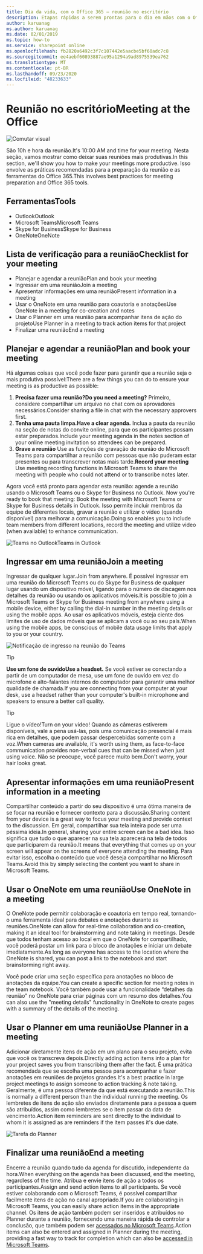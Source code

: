 ```yaml
---
title: Dia da vida, com o Office 365 – reunião no escritório
description: Etapas rápidas a serem prontas para o dia em mãos com o Office 365
author: karuanag
ms.author: karuanag
ms.date: 02/01/2019
ms.topic: how-to
ms.service: sharepoint online
ms.openlocfilehash: fb2820a6492c3f7c107442e5aacbe5bf60adc7c8
ms.sourcegitcommit: ee4aebf60893887ae95a1294a9ad8975539ea762
ms.translationtype: MT
ms.contentlocale: pt-BR
ms.lasthandoff: 09/23/2020
ms.locfileid: "48233633"
---
```

# <a name="meeting-at-the-office"></a><span data-ttu-id="49cb2-103">Reunião no escritório</span><span class="sxs-lookup"><span data-stu-id="49cb2-103">Meeting at the Office</span></span>

![Comutar visual](media/ditl_meeting.png)

<span data-ttu-id="49cb2-105">São 10h e hora da reunião.</span><span class="sxs-lookup"><span data-stu-id="49cb2-105">It's 10:00 AM and time for your meeting.</span></span> <span data-ttu-id="49cb2-106">Nesta seção, vamos mostrar como deixar suas reuniões mais produtivas.</span><span class="sxs-lookup"><span data-stu-id="49cb2-106">In this section, we'll show you how to make your meetings more productive.</span></span>  <span data-ttu-id="49cb2-107">Isso envolve as práticas recomendadas para a preparação da reunião e as ferramentas do Office 365.</span><span class="sxs-lookup"><span data-stu-id="49cb2-107">This involves best practices for meeting preparation and Office 365 tools.</span></span>  

## <a name="tools"></a><span data-ttu-id="49cb2-108">Ferramentas</span><span class="sxs-lookup"><span data-stu-id="49cb2-108">Tools</span></span>
- <span data-ttu-id="49cb2-109">Outlook</span><span class="sxs-lookup"><span data-stu-id="49cb2-109">Outlook</span></span>
- <span data-ttu-id="49cb2-110">Microsoft Teams</span><span class="sxs-lookup"><span data-stu-id="49cb2-110">Microsoft Teams</span></span>
- <span data-ttu-id="49cb2-111">Skype for Business</span><span class="sxs-lookup"><span data-stu-id="49cb2-111">Skype for Business</span></span>
- <span data-ttu-id="49cb2-112">OneNote</span><span class="sxs-lookup"><span data-stu-id="49cb2-112">OneNote</span></span>

## <a name="checklist-for-your-meeting"></a><span data-ttu-id="49cb2-113">Lista de verificação para a reunião</span><span class="sxs-lookup"><span data-stu-id="49cb2-113">Checklist for your meeting</span></span>
- <span data-ttu-id="49cb2-114">Planejar e agendar a reunião</span><span class="sxs-lookup"><span data-stu-id="49cb2-114">Plan and book your meeting</span></span>
- <span data-ttu-id="49cb2-115">Ingressar em uma reunião</span><span class="sxs-lookup"><span data-stu-id="49cb2-115">Join a meeting</span></span>
- <span data-ttu-id="49cb2-116">Apresentar informações em uma reunião</span><span class="sxs-lookup"><span data-stu-id="49cb2-116">Present information in a meeting</span></span>
- <span data-ttu-id="49cb2-117">Usar o OneNote em uma reunião para coautoria e anotações</span><span class="sxs-lookup"><span data-stu-id="49cb2-117">Use OneNote in a meeting for co-creation and notes</span></span>
- <span data-ttu-id="49cb2-118">Usar o Planner em uma reunião para acompanhar itens de ação do projeto</span><span class="sxs-lookup"><span data-stu-id="49cb2-118">Use Planner in a meeting to track action items for that project</span></span>
- <span data-ttu-id="49cb2-119">Finalizar uma reunião</span><span class="sxs-lookup"><span data-stu-id="49cb2-119">End a meeting</span></span>
 
## <a name="plan-and-book-your-meeting"></a><span data-ttu-id="49cb2-120">Planejar e agendar a reunião</span><span class="sxs-lookup"><span data-stu-id="49cb2-120">Plan and book your meeting</span></span>
<span data-ttu-id="49cb2-121">Há algumas coisas que você pode fazer para garantir que a reunião seja o mais produtiva possível:</span><span class="sxs-lookup"><span data-stu-id="49cb2-121">There are a few things you can do to ensure your meeting is as productive as possible:</span></span>

1. <span data-ttu-id="49cb2-122">**Precisa fazer uma reunião?**</span><span class="sxs-lookup"><span data-stu-id="49cb2-122">**Do you need a meeting?**</span></span> <span data-ttu-id="49cb2-123">Primeiro, considere compartilhar um arquivo no chat com os aprovadores necessários.</span><span class="sxs-lookup"><span data-stu-id="49cb2-123">Consider sharing a file in chat with the necessary approvers first.</span></span>  
1. <span data-ttu-id="49cb2-124">**Tenha uma pauta limpa.**</span><span class="sxs-lookup"><span data-stu-id="49cb2-124">**Have a clear agenda.**</span></span>  <span data-ttu-id="49cb2-125">Inclua a pauta da reunião na seção de notas do convite online, para que os participantes possam estar preparados.</span><span class="sxs-lookup"><span data-stu-id="49cb2-125">Include your meeting agenda in the notes section of your online meeting invitation so attendees can be prepared.</span></span>
1. <span data-ttu-id="49cb2-126">**Grave a reunião** Use as funções de gravação de reunião do Microsoft Teams para compartilhar a reunião com pessoas que não puderam estar presentes ou para transcrever notas mais tarde.</span><span class="sxs-lookup"><span data-stu-id="49cb2-126">**Record your meeting**  Use meeting recording functions in Microsoft Teams to share the meeting with people who could not attend or to transcribe notes later.</span></span>  

<span data-ttu-id="49cb2-127">Agora você está pronto para agendar esta reunião: agende a reunião usando o Microsoft Teams ou o Skype for Business no Outlook.  </span><span class="sxs-lookup"><span data-stu-id="49cb2-127">Now you're ready to book that meeting:  Book the meeting with Microsoft Teams or Skype for Business details in Outlook.</span></span> <span data-ttu-id="49cb2-128">Isso permite incluir membros da equipe de diferentes locais, gravar a reunião e utilizar o vídeo (quando disponível) para melhorar a comunicação.</span><span class="sxs-lookup"><span data-stu-id="49cb2-128">Doing so enables you to include team members from different locations, record the meeting and utilize video (when available) to enhance communication.</span></span> 

![<span data-ttu-id="49cb2-129">Teams no Outlook</span><span class="sxs-lookup"><span data-stu-id="49cb2-129">Teams in Outlook</span></span> ](media/ditl_teamsoutlook.png)

## <a name="join-a-meeting"></a><span data-ttu-id="49cb2-130">Ingressar em uma reunião</span><span class="sxs-lookup"><span data-stu-id="49cb2-130">Join a meeting</span></span>
<span data-ttu-id="49cb2-131">Ingressar de qualquer lugar.</span><span class="sxs-lookup"><span data-stu-id="49cb2-131">Join from anywhere.</span></span> <span data-ttu-id="49cb2-132">É possível ingressar em uma reunião do Microsoft Teams ou do Skype for Business de qualquer lugar usando um dispositivo móvel, ligando para o número de discagem nos detalhes da reunião ou usando os aplicativos móveis.</span><span class="sxs-lookup"><span data-stu-id="49cb2-132">It is possible to join a Microsoft Teams or Skype for Business meeting from anywhere using a mobile device, either by calling the dial-in number in the meeting details or using the mobile apps.</span></span> <span data-ttu-id="49cb2-133">Ao usar os aplicativos móveis, esteja ciente dos limites de uso de dados móveis que se aplicam a você ou ao seu país.</span><span class="sxs-lookup"><span data-stu-id="49cb2-133">When using the mobile apps, be conscious of mobile data usage limits that apply to you or your country.</span></span>

![Notificação de ingresso na reunião do Teams](media/ditl_teamsjoin.png)

> [!TIP]
> <span data-ttu-id="49cb2-135">**Use um fone de ouvido**</span><span class="sxs-lookup"><span data-stu-id="49cb2-135">**Use a headset.**</span></span> <span data-ttu-id="49cb2-136">Se você estiver se conectando a partir de um computador de mesa, use um fone de ouvido em vez do microfone e alto-falantes internos do computador para garantir uma melhor qualidade de chamada.</span><span class="sxs-lookup"><span data-stu-id="49cb2-136">If you are connecting from your computer at your desk, use a headset rather than your computer's built-in microphone and speakers to ensure a better call quality.</span></span>

> [!TIP]
> <span data-ttu-id="49cb2-137">Ligue o vídeo!</span><span class="sxs-lookup"><span data-stu-id="49cb2-137">Turn on your video!</span></span> <span data-ttu-id="49cb2-138">Quando as câmeras estiverem disponíveis, vale a pena usá-las, pois uma comunicação presencial é mais rica em detalhes, que podem passar despercebidas somente com a voz.</span><span class="sxs-lookup"><span data-stu-id="49cb2-138">When cameras are available, it's worth using them, as face-to-face communication provides non-verbal cues that can be missed when just using voice.</span></span> <span data-ttu-id="49cb2-139">Não se preocupe, você parece muito bem.</span><span class="sxs-lookup"><span data-stu-id="49cb2-139">Don't worry, your hair looks great.</span></span> 

## <a name="present-information-in-a-meeting"></a><span data-ttu-id="49cb2-140">Apresentar informações em uma reunião</span><span class="sxs-lookup"><span data-stu-id="49cb2-140">Present information in a meeting</span></span>
<span data-ttu-id="49cb2-141">Compartilhar conteúdo a partir do seu dispositivo é uma ótima maneira de se focar na reunião e fornecer contexto para a discussão.</span><span class="sxs-lookup"><span data-stu-id="49cb2-141">Sharing content from your device is a great way to focus your meeting and provide context to the discussion.</span></span> <span data-ttu-id="49cb2-142">Em geral, compartilhar sua tela inteira pode ser uma péssima ideia.</span><span class="sxs-lookup"><span data-stu-id="49cb2-142">In general, sharing your entire screen can be a bad idea.</span></span> <span data-ttu-id="49cb2-143">Isso significa que tudo o que aparecer na sua tela aparecerá na tela de todos que participarem da reunião.</span><span class="sxs-lookup"><span data-stu-id="49cb2-143">It means that everything that comes up on your screen will appear on the screens of everyone attending the meeting.</span></span> <span data-ttu-id="49cb2-144">Para evitar isso, escolha o conteúdo que você deseja compartilhar no Microsoft Teams.</span><span class="sxs-lookup"><span data-stu-id="49cb2-144">Avoid this by simply selecting the content you want to share in Microsoft Teams.</span></span> 

## <a name="use-onenote-in-a-meeting"></a><span data-ttu-id="49cb2-145">Usar o OneNote em uma reunião</span><span class="sxs-lookup"><span data-stu-id="49cb2-145">Use OneNote in a meeting</span></span>
<span data-ttu-id="49cb2-146">O OneNote pode permitir colaboração e coautoria em tempo real, tornando-o uma ferramenta ideal para debates e anotações durante as reuniões.</span><span class="sxs-lookup"><span data-stu-id="49cb2-146">OneNote can allow for real-time collaboration and co-creation, making it an ideal tool for brainstorming and note taking in meetings.</span></span> <span data-ttu-id="49cb2-147">Desde que todos tenham acesso ao local em que o OneNote for compartilhado, você poderá postar um link para o bloco de anotações e iniciar um debate imediatamente.</span><span class="sxs-lookup"><span data-stu-id="49cb2-147">As long as everyone has access to the location where the OneNote is shared, you can post a link to the notebook and start brainstorming right away.</span></span>

<span data-ttu-id="49cb2-148">Você pode criar uma seção específica para anotações no bloco de anotações da equipe.</span><span class="sxs-lookup"><span data-stu-id="49cb2-148">You can create a specific section for meeting notes in the team notebook.</span></span> <span data-ttu-id="49cb2-149">Você também pode usar a funcionalidade “detalhes da reunião” no OneNote para criar páginas com um resumo dos detalhes.</span><span class="sxs-lookup"><span data-stu-id="49cb2-149">You can also use the "meeting details" functionality in OneNote to create pages with a summary of the details of the meeting.</span></span>

## <a name="use-planner-in-a-meeting"></a><span data-ttu-id="49cb2-150">Usar o Planner em uma reunião</span><span class="sxs-lookup"><span data-stu-id="49cb2-150">Use Planner in a meeting</span></span>
<span data-ttu-id="49cb2-151">Adicionar diretamente itens de ação em um plano para o seu projeto, evita que você os transcreva depois.</span><span class="sxs-lookup"><span data-stu-id="49cb2-151">Directly adding action items into a plan for your project saves you from transcribing them after the fact.</span></span> <span data-ttu-id="49cb2-152">É uma prática recomendada que se escolha uma pessoa para acompanhar e fazer anotações em reuniões de projetos grandes.</span><span class="sxs-lookup"><span data-stu-id="49cb2-152">It's a best practice in large project meetings to assign someone to action tracking & note taking.</span></span> <span data-ttu-id="49cb2-153">Geralmente, é uma pessoa diferente da que está executando a reunião.</span><span class="sxs-lookup"><span data-stu-id="49cb2-153">This is normally a different person than the individual running the meeting.</span></span> <span data-ttu-id="49cb2-154">Os lembretes de itens de ação são enviados diretamente para a pessoa a quem são atribuídos, assim como lembretes se o item passar da data de vencimento.</span><span class="sxs-lookup"><span data-stu-id="49cb2-154">Action item reminders are sent directly to the individual to whom it is assigned as are reminders if the item passes it's due date.</span></span> 

![Tarefa do Planner ](media/ditl_task.png)

## <a name="end-a-meeting"></a><span data-ttu-id="49cb2-156">Finalizar uma reunião</span><span class="sxs-lookup"><span data-stu-id="49cb2-156">End a meeting</span></span>
<span data-ttu-id="49cb2-157">Encerre a reunião quando tudo da agenda for discutido, independente da hora.</span><span class="sxs-lookup"><span data-stu-id="49cb2-157">When everything on the agenda has been discussed, end the meeting, regardless of the time.</span></span> <span data-ttu-id="49cb2-158">Atribua e envie itens de ação a todos os participantes.</span><span class="sxs-lookup"><span data-stu-id="49cb2-158">Assign and send action items to all participants.</span></span> <span data-ttu-id="49cb2-159">Se você estiver colaborando com o Microsoft Teams, é possível compartilhar facilmente itens de ação no canal apropriado.</span><span class="sxs-lookup"><span data-stu-id="49cb2-159">If you are collaborating in Microsoft Teams, you can easily share action items in the appropriate channel.</span></span> <span data-ttu-id="49cb2-160">Os itens de ação também podem ser inseridos e atribuídos no Planner durante a reunião, fornecendo uma maneira rápida de controlar a conclusão, que também podem ser [acessados no Microsoft Teams](https://support.office.com/article/use-planner-in-microsoft-teams-62798a9f-e8f7-4722-a700-27dd28a06ee0).</span><span class="sxs-lookup"><span data-stu-id="49cb2-160">Action items can also be entered and assigned in Planner during the meeting, providing a fast way to track for completion which can also be [accessed in Microsoft Teams](https://support.office.com/article/use-planner-in-microsoft-teams-62798a9f-e8f7-4722-a700-27dd28a06ee0).</span></span> 